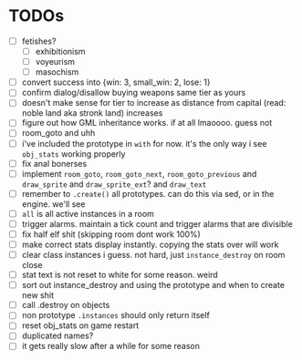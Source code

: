 # TODOs
- [ ] fetishes?
  - [ ] exhibitionism
  - [ ] voyeurism
  - [ ] masochism
- [ ] convert success into {win: 3, small_win: 2, lose: 1}
- [ ] confirm dialog/disallow buying weapons same tier as yours
- [ ] doesn't make sense for tier to increase as distance from capital (read: noble land aka stronk land) increases
- [ ] figure out how GML inheritance works. if at all lmaoooo. guess not
- [ ] room_goto and uhh
- [ ] i've included the prototype in `with` for now. it's the only way i see `obj_stats` working properly
- [ ] fix anal bonerses
- [ ] implement `room_goto`, `room_goto_next`, `room_goto_previous` and `draw_sprite` and `draw_sprite_ext`? and `draw_text`
- [ ] remember to `.create()` all prototypes. can do this via sed, or in the engine. we'll see
- [ ] `all` is all active instances in a room
- [ ] trigger alarms. maintain a tick count and trigger alarms that are divisible
- [ ] fix half elf shit (skipping room dont work 100%)
- [ ] make correct stats display instantly. copying the stats over will work
- [ ] clear class instances i guess. not hard, just `instance_destroy` on room close
- [ ] stat text is not reset to white for some reason. weird
- [ ] sort out instance_destroy and using the prototype and when to create new shit
- [ ] call .destroy on objects
- [ ] non prototype `.instances` should only return itself
- [ ] reset obj_stats on game restart
- [ ] duplicated names?
- [ ] it gets really slow after a while for some reason

